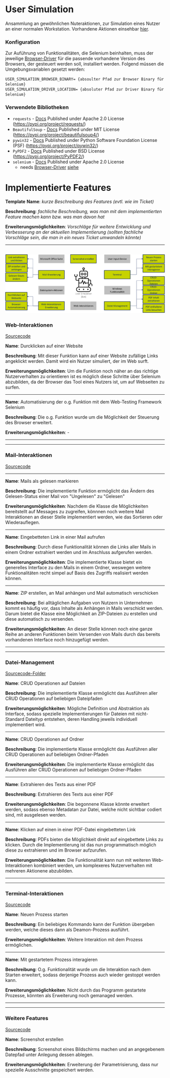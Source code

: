 # User Simulation
Ansammlung an gewöhnlichen Nuteraktionen, zur Simulation eines Nutzer an einer normalen Workstation. Vorhandene Aktionen einsehbar [hier](#implementierte-features).

### Konfiguration
Zur Auführung von Funktionalitäten, die Selenium beinhalten, muss der jeweilige [Browser-Driver](https://www.selenium.dev/documentation/webdriver/getting_started/install_drivers/) für die passende vorhandene Version des Browsers, der gesteuert werden soll, installiert werden. Folgend müssen die Umgebungsvariablen gesetzt werden:
```
USER_SIMULATION_BROWSER_BINARY= {absoulter Pfad zur Browser Binary für Selenium}
USER_SIMULATION_DRIVER_LOCATION= {absoluter Pfad zur Driver Binary für Selenium}
```


### Verwendete Bibliotheken

- `requests` - [Docs](https://requests.readthedocs.io/en/latest/) Published under Apache 2.0 License (https://pypi.org/project/requests/)
- `BeautifulSoup` - [Docs](https://www.crummy.com/software/BeautifulSoup/bs4/doc/) Published under MIT License (https://pypi.org/project/beautifulsoup4/)
- `pywin32` - [Docs](https://mhammond.github.io/pywin32/) Published under Python Software Foundation License (PSF) (https://pypi.org/project/pywin32/)
- `PyPDF2` - [Docs](https://pypdf2.readthedocs.io/en/latest/) Published under BSD License (https://pypi.org/project/PyPDF2/)
- `selenium` - [Docs](https://pypi.org/project/selenium/) Published under Apache 2.0 License
    - needs [Browser-Driver](https://www.selenium.dev/documentation/webdriver/getting_started/install_drivers/) [siehe](#konfiguration)

# Implementierte Features

**__Template__**
**Name**: _kurze Beschreibung des Features (evtl. wie im Ticket)_

**Beschreibung**: _fachliche Beschreibung, was man mit dem implementierten Feature machen kann bzw. was man davon hat_

**Erweiterungsmöglichkeiten**: _Vorschläge für weitere Entwicklung und Verbesserung an der aktuellen Implementierung (sollten fachliche Vorschläge sein, die man in ein neues Ticket umwandeln könnte)_

---
![Übersicht der neu entwickelten Features](./assets/feature_overview.png)
---

### Web-Interaktionen
[Sourcecode](./src/website_walking.py)

**Name**: Durcklicken auf einer Website

**Beschreibung**: Mit dieser Funktion kann auf einer Website zufällige Links angeklickt werden. Damit wird ein Nutzer simuliert, der im Web surft.

**Erweiterungsmöglichkeiten**: Um die Funktion noch näher an das richtige Nutzerverhalten zu orientieren ist es möglich diese Schritte über Selenium abzubilden, da der Browser das Tool eines Nutzers ist, um auf Webseiten zu surfen. 

---

**Name**: Automatisierung der o.g. Funktion mit dem Web-Testing Framework Selenium

**Beschreibung**: Die o.g. Funktion wurde um die Möglichkeit der Steuerung des Browser erweitert.

**Erweiterungsmöglichkeiten**: -

---
---

### Mail-Interaktionen
[Sourcecode](./src/mail_interactions.py)

---

**Name**: Mails als gelesen markieren

**Beschreibung**: Die implementierte Funktion ermöglicht das Ändern des Gelesen-Status einer Mail von "Ungelesen" zu "Gelesen"

**Erweiterungsmöglichkeiten**: Nachdem die Klasse die Möglichkeiten bereitstellt auf Messages zu zugreifen, könnnen noch weitere Mail Interaktionen an dieser Stelle implementiert werden, wie das Sortieren oder Wiederauflegen.

---

**Name**: Eingebetteten Link in einer Mail aufrufen

**Beschreibung**: Durch diese Funktionalität können die Links aller Mails in einem Ordner extrahiert werden und im Anschluss aufgerufen werden.

**Erweiterungsmöglichkeiten**: Die implementierte Klasse bietet ein generelles Interface zu den Mails in einem Ordner, weswegen weitere Funktionalitäten recht simpel auf Basis des Zugriffs realisiert werden können. 

---

**Name**: ZIP erstellen, an Mail anhängen und Mail automatisch verschicken

**Beschreibung**: Bei alltäglichen Aufgaben von Nutzern in Unternehmen kommt es häufig vor, dass Inhalte als Anhängen in Mails verschickt werden. Darum bietet die Klasse eine Möglichkeit an ZIP-Dateien zu erstellen und diese automatisch zu versenden.

**Erweiterungsmöglichkeiten**: An dieser Stelle können noch eine ganze Reihe an anderen Funktionen beim Versenden von Mails durch das bereits vorhandenen Interface noch hinzugefügt werden.

---
---

### Datei-Management
[Sourcecode-Folder](./src/crud/)

**Name**: CRUD Operationen auf Dateien

**Beschreibung**: Die implementierte Klasse ermöglicht das Ausführen aller CRUD Operationen auf beliebigen Dateipfaden

**Erweiterungsmöglichkeiten**: Mögliche Definition und Abstraktion als Interface, sodass spezielle Implementierungen für Dateien mit nicht-Standard Dateityp entstehen, deren Handling jeweils individuell implementiert wird.

---

**Name**: CRUD Operationen auf Ordner

**Beschreibung**: Die implementierte Klasse ermöglicht das Ausführen aller CRUD Operationen auf beliebigen Ordner-Pfaden

**Erweiterungsmöglichkeiten**: Die implementierte Klasse ermöglicht das Ausführen aller CRUD Operationen auf beliebigen Ordner-Pfaden

---

**Name**: Extrahieren des Texts aus einer PDF

**Beschreibung**: Extrahieren des Texts aus einer PDF

**Erweiterungsmöglichkeiten**: Die begonnene Klasse könnte erweitert werden, sodass ebenso Metadatan zur Datei, welche nicht sichtbar codiert sind, mit ausgelesen werden.

---

**Name**: Klicken auf einen in einer PDF-Datei eingebetteten Link

**Beschreibung**: PDFs bieten die Möglichkeit direkt auf eingebettete Links zu klicken. Durch die Implementierung ist das nun programmatisch möglich diese zu extrahieren und im Browser aufzurufen.

**Erweiterungsmöglichkeiten**: Die Funktionalität kann nun mit weiteren Web-Interaktionen kombiniert werden, um komplexeres Nutzerverhalten mit mehreren Aktionene abzubilden.

---
---

### Terminal-Interaktionen
[Sourcecode](./src/backdoor.py)

**Name**: Neuen Prozess starten

**Beschreibung**: Ein beliebiges Kommando kann der Funktion übergeben werden, welche dieses dann als Deamon-Prozess ausführt.

**Erweiterungsmöglichkeiten**: Weitere Interaktion mit dem Prozess ermöglichen.

---

**Name**: Mit gestartetem Prozess interagieren

**Beschreibung**: O.g. Funktionalität wurde um die Interaktion nach dem Starten erweitert, sodass derjenige Prozess auch wieder gestoppt werden kann.

**Erweiterungsmöglichkeiten**: Nicht durch das Programm gestartete Prozesse, könnten als Erweiterung noch gemanaged werden.

---
---

### Weitere Features
[Sourcecode](./src/screenshot.py)

**Name**: Screenshot erstellen

**Beschreibung**: Screenshot eines Bildschirms machen und an angegebenem Datepfad unter Anlegung dessen ablegen.

**Erweiterungsmöglichkeiten**: Erweiterung der Parametrisierung, dass nur spezielle Ausschnitte gespeichert werden.